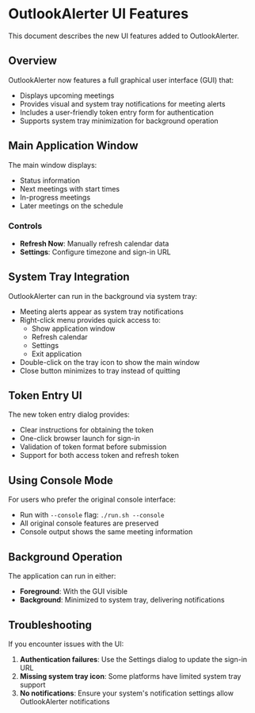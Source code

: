 # OutlookAlerter UI Features

This document describes the new UI features added to OutlookAlerter.

## Overview

OutlookAlerter now features a full graphical user interface (GUI) that:
- Displays upcoming meetings
- Provides visual and system tray notifications for meeting alerts
- Includes a user-friendly token entry form for authentication
- Supports system tray minimization for background operation

## Main Application Window

The main window displays:
- Status information
- Next meetings with start times
- In-progress meetings
- Later meetings on the schedule

### Controls
- **Refresh Now**: Manually refresh calendar data
- **Settings**: Configure timezone and sign-in URL

## System Tray Integration

OutlookAlerter can run in the background via system tray:
- Meeting alerts appear as system tray notifications
- Right-click menu provides quick access to:
  - Show application window
  - Refresh calendar
  - Settings
  - Exit application
- Double-click on the tray icon to show the main window
- Close button minimizes to tray instead of quitting

## Token Entry UI

The new token entry dialog provides:
- Clear instructions for obtaining the token
- One-click browser launch for sign-in
- Validation of token format before submission
- Support for both access token and refresh token

## Using Console Mode

For users who prefer the original console interface:
- Run with `--console` flag: `./run.sh --console`
- All original console features are preserved
- Console output shows the same meeting information

## Background Operation

The application can run in either:
- **Foreground**: With the GUI visible
- **Background**: Minimized to system tray, delivering notifications

## Troubleshooting

If you encounter issues with the UI:
1. **Authentication failures**: Use the Settings dialog to update the sign-in URL
2. **Missing system tray icon**: Some platforms have limited system tray support
3. **No notifications**: Ensure your system's notification settings allow OutlookAlerter notifications
